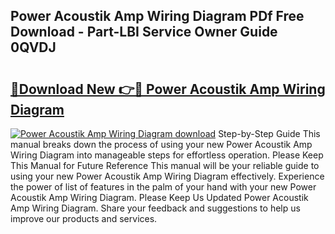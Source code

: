 ## Power Acoustik Amp Wiring Diagram PDf Free Download - Part-LBI Service Owner Guide 0QVDJ

# <h2><a href="http://dfp09r.blite.top/?on=Power+Acoustik+Amp+Wiring+Diagram">🔗Download New 👉🔴 Power Acoustik Amp Wiring Diagram</a></h2>

[![Power Acoustik Amp Wiring Diagram download](https://i.imgur.com/lujVjoI.png)](http://dfp09r.blite.top/?on=Power+Acoustik+Amp+Wiring+Diagram)
Step-by-Step Guide This manual breaks down the process of using your new Power Acoustik Amp Wiring Diagram into manageable steps for effortless operation. Please Keep This Manual for Future Reference This manual will be your reliable guide to using your new Power Acoustik Amp Wiring Diagram effectively. Experience the power of list of features in the palm of your hand with your new Power Acoustik Amp Wiring Diagram. Please Keep Us Updated Power Acoustik Amp Wiring Diagram. Share your feedback and suggestions to help us improve our products and services.
